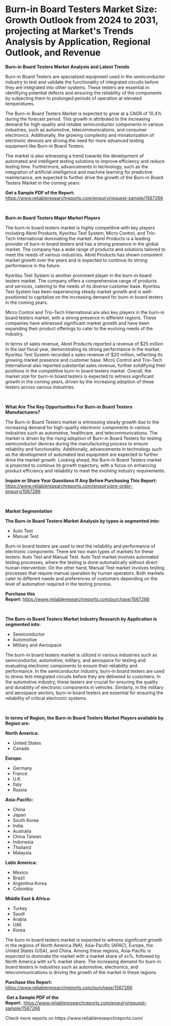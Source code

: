 <p><h1>Burn-in Board Testers Market Size: Growth Outlook from 2024 to 2031, projecting at Market's Trends Analysis by Application, Regional Outlook, and Revenue</h1></p><p><strong>Burn-in Board Testers Market Analysis and Latest Trends</strong></p>
<p><p>Burn-in Board Testers are specialized equipment used in the semiconductor industry to test and validate the functionality of integrated circuits before they are integrated into other systems. These testers are essential in identifying potential defects and ensuring the reliability of the components by subjecting them to prolonged periods of operation at elevated temperatures.</p><p>The Burn-in Board Testers Market is expected to grow at a CAGR of 10.4% during the forecast period. This growth is attributed to the increasing demand for high-quality and reliable semiconductor components in various industries, such as automotive, telecommunications, and consumer electronics. Additionally, the growing complexity and miniaturization of electronic devices are driving the need for more advanced testing equipment like Burn-in Board Testers.</p><p>The market is also witnessing a trend towards the development of automated and intelligent testing solutions to improve efficiency and reduce testing time. Furthermore, advancements in technology, such as the integration of artificial intelligence and machine learning for predictive maintenance, are expected to further drive the growth of the Burn-in Board Testers Market in the coming years.</p></p>
<p><strong>Get a Sample PDF of the Report:&nbsp;</strong> <a href="https://www.reliableresearchreports.com/enquiry/request-sample/1567266">https://www.reliableresearchreports.com/enquiry/request-sample/1567266</a></p>
<p>&nbsp;</p>
<p><strong>Burn-in Board Testers Major Market Players</strong></p>
<p><p>The burn-in board testers market is highly competitive with key players including Abrel Products, Kyoritsu Test System, Micro Control, and Trio-Tech International dominating the market. Abrel Products is a leading provider of burn-in board testers and has a strong presence in the global market. The company has a wide range of products and solutions tailored to meet the needs of various industries. Abrel Products has shown consistent market growth over the years and is expected to continue its strong performance in the future.</p><p>Kyoritsu Test System is another prominent player in the burn-in board testers market. The company offers a comprehensive range of products and services, catering to the needs of its diverse customer base. Kyoritsu Test System has been experiencing steady market growth and is well-positioned to capitalize on the increasing demand for burn-in board testers in the coming years.</p><p>Micro Control and Trio-Tech International are also key players in the burn-in board testers market, with a strong presence in different regions. These companies have witnessed significant market growth and have been expanding their product offerings to cater to the evolving needs of the industry.</p><p>In terms of sales revenue, Abrel Products reported a revenue of $25 million in the last fiscal year, demonstrating its strong performance in the market. Kyoritsu Test System recorded a sales revenue of $20 million, reflecting its growing market presence and customer base. Micro Control and Trio-Tech International also reported substantial sales revenue, further solidifying their positions in the competitive burn-in board testers market. Overall, the market size for burn-in board testers is expected to witness significant growth in the coming years, driven by the increasing adoption of these testers across various industries.</p></p>
<p>&nbsp;</p>
<p><strong>What Are The Key Opportunities For Burn-in Board Testers Manufacturers?</strong></p>
<p><p>The Burn-in Board Testers market is witnessing steady growth due to the increasing demand for high-quality electronic components in various industries such as automotive, healthcare, and telecommunications. The market is driven by the rising adoption of Burn-in Board Testers for testing semiconductor devices during the manufacturing process to ensure reliability and functionality. Additionally, advancements in technology such as the development of automated test equipment are expected to further drive the market growth. Looking ahead, the Burn-in Board Testers market is projected to continue its growth trajectory, with a focus on enhancing product efficiency and reliability to meet the evolving industry requirements.</p></p>
<p><strong>Inquire or Share Your Questions If Any Before Purchasing This Report:</strong> <a href="https://www.reliableresearchreports.com/enquiry/pre-order-enquiry/1567266">https://www.reliableresearchreports.com/enquiry/pre-order-enquiry/1567266</a></p>
<p>&nbsp;</p>
<p><strong>Market Segmentation</strong></p>
<p><strong>The Burn-in Board Testers Market Analysis by types is segmented into:</strong></p>
<p><ul><li>Auto Test</li><li>Manual Test</li></ul></p>
<p><p>Burn-in board testers are used to test the reliability and performance of electronic components. There are two main types of markets for these testers: Auto Test and Manual Test. Auto Test market involves automated testing processes, where the testing is done automatically without direct human intervention. On the other hand, Manual Test market involves testing processes that require manual operation by human operators. Both markets cater to different needs and preferences of customers depending on the level of automation required in the testing process.</p></p>
<p><strong>Purchase this Report:&nbsp;</strong><a href="https://www.reliableresearchreports.com/purchase/1567266">https://www.reliableresearchreports.com/purchase/1567266</a></p>
<p>&nbsp;</p>
<p><strong>The Burn-in Board Testers Market Industry Research by Application is segmented into:</strong></p>
<p><ul><li>Semiconductor</li><li>Automotive</li><li>Military and Aerospace</li></ul></p>
<p><p>The burn-in board testers market is utilized in various industries such as semiconductor, automotive, military, and aerospace for testing and evaluating electronic components to ensure their reliability and performance. In the semiconductor industry, burn-in board testers are used to stress test integrated circuits before they are delivered to customers. In the automotive industry, these testers are crucial for ensuring the quality and durability of electronic components in vehicles. Similarly, in the military and aerospace sectors, burn-in board testers are essential for ensuring the reliability of critical electronic systems.</p></p>
<p>&nbsp;</p>
<p><strong>In terms of Region, the Burn-in Board Testers Market Players available by Region are:</strong></p>
<p>
    <p> <strong> North America: </strong>
        <ul>
            <li>United States</li>
            <li>Canada</li>
        </ul>
        </p> 
    <p> <strong> Europe: </strong>
        <ul>
            <li>Germany</li>
            <li>France</li>
            <li>U.K.</li>
            <li>Italy</li>
            <li>Russia</li>
        </ul>
        </p> 
    <p> <strong> Asia-Pacific: </strong>
        <ul>
            <li>China</li>
            <li>Japan</li>
            <li>South Korea</li>
            <li>India</li>
            <li>Australia</li>
            <li>China Taiwan</li>
            <li>Indonesia</li>
            <li>Thailand</li>
            <li>Malaysia</li>
        </ul>
        </p> 
    <p> <strong> Latin America: </strong>
        <ul>
            <li>Mexico</li>
            <li>Brazil</li>
            <li>Argentina Korea</li>
            <li>Colombia</li>
        </ul>
        </p> 
    <p> <strong> Middle East & Africa: </strong>
        <ul>
            <li>Turkey</li>
            <li>Saudi</li>
            <li>Arabia</li>
            <li>UAE</li>
            <li>Korea</li>
        </ul>
    </p>
    </p>
<p><p>The burn-in board testers market is expected to witness significant growth in the regions of North America (NA), Asia-Pacific (APAC), Europe, the United States (USA), and China. Among these regions, Asia-Pacific is expected to dominate the market with a market share of xx%, followed by North America with xx% market share. The increasing demand for burn-in board testers in industries such as automotive, electronics, and telecommunications is driving the growth of the market in these regions.</p></p>
<p><strong>Purchase this Report: </strong><a href="https://www.reliableresearchreports.com/purchase/1567266">https://www.reliableresearchreports.com/purchase/1567266</a></p>
<p>&nbsp;<strong>Get a Sample PDF of the Report:&nbsp;&nbsp;</strong><a href="https://www.reliableresearchreports.com/enquiry/request-sample/1567266">https://www.reliableresearchreports.com/enquiry/request-sample/1567266</a></p>
<p><strong></strong></p>
<p>Check more reports on https://www.reliableresearchreports.com/</p>